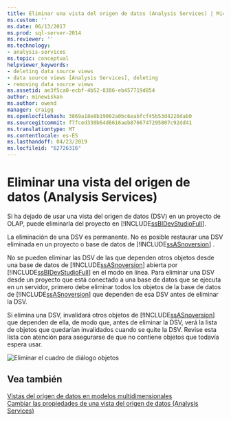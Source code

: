 ```yaml
---
title: Eliminar una vista del origen de datos (Analysis Services) | Microsoft Docs
ms.custom: ''
ms.date: 06/13/2017
ms.prod: sql-server-2014
ms.reviewer: ''
ms.technology:
- analysis-services
ms.topic: conceptual
helpviewer_keywords:
- deleting data source views
- data source views [Analysis Services], deleting
- removing data source views
ms.assetid: ae3f5ca0-ecbf-4b52-8386-eb457719d854
author: minewiskan
ms.author: owend
manager: craigg
ms.openlocfilehash: 3869a18e8b19062a0bc6eabfcf45b53d4220dab0
ms.sourcegitcommit: f7fced330b64d6616aeb8766747295807c92dd41
ms.translationtype: MT
ms.contentlocale: es-ES
ms.lasthandoff: 04/23/2019
ms.locfileid: "62726316"
---
```

# <a name="delete-a-data-source-view-analysis-services"></a>Eliminar una vista del origen de datos (Analysis Services)
  Si ha dejado de usar una vista del origen de datos (DSV) en un proyecto de OLAP, puede eliminarla del proyecto en [!INCLUDE[ssBIDevStudioFull](../../../includes/ssbidevstudiofull-md.md)].  
  
 La eliminación de una DSV es permanente. No es posible restaurar una DSV eliminada en un proyecto o base de datos de [!INCLUDE[ssASnoversion](../../includes/ssasnoversion-md.md)] .  
  
 No se pueden eliminar las DSV de las que dependen otros objetos desde una base de datos de [!INCLUDE[ssASnoversion](../../includes/ssasnoversion-md.md)] abierta por [!INCLUDE[ssBIDevStudioFull](../../../includes/ssbidevstudiofull-md.md)] en el modo en línea. Para eliminar una DSV desde un proyecto que está conectado a una base de datos que se ejecuta en un servidor, primero debe eliminar todos los objetos de la base de datos de [!INCLUDE[ssASnoversion](../../includes/ssasnoversion-md.md)] que dependen de esa DSV antes de eliminar la DSV.  
  
 Si elimina una DSV, invalidará otros objetos de [!INCLUDE[ssASnoversion](../../includes/ssasnoversion-md.md)] que dependen de ella, de modo que, antes de eliminar la DSV, verá la lista de objetos que quedarían invalidados cuando se quite la DSV. Revise esta lista con atención para asegurarse de que no contiene objetos que todavía espera usar.  
  
 ![Eliminar el cuadro de diálogo objetos](../media/ssas-olapdsv-deleteobjects.gif "cuadro de diálogo Eliminar objetos")  
  
## <a name="see-also"></a>Vea también  
 [Vistas del origen de datos en modelos multidimensionales](data-source-views-in-multidimensional-models.md)   
 [Cambiar las propiedades de una vista del origen de datos &#40;Analysis Services&#41;](change-properties-in-a-data-source-view-analysis-services.md)  
  
  
